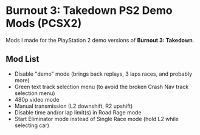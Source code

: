 # Burnout 3: Takedown PS2 Demo Mods (PCSX2)

Mods I made for the PlayStation 2 demo versions of **Burnout 3: Takedown**.

## Mod List
- Disable "demo" mode (brings back replays, 3 laps races, and probably more)
- Green text track selection menu (to avoid the broken Crash Nav track selection menu)
- 480p video mode
- Manual transmission (L2 downshift, R2 upshift)
- Disable time and/or lap limit(s) in Road Rage mode
- Start Eliminator mode instead of Single Race mode (hold L2 while selecting car)
